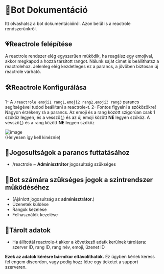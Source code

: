 # 📘Bot Dokumentáció <br>
Itt olvashatsz a bot dokumentációiról. Azon belül is a reactrole rendszerünkről.<br>
## 💗Reactrole felépítése<br>
A reactrole rendszer elég egyszerűen müködik, ha reagálsz egy emojival, akkor megkapod a hozzá társított rangot. Nálunk saját címet is beállíthatsz a reactrolehoz.
Jelenleg elég kezdetleges ez a parancs, a jövőben biztosan új reactrole várható.
## 🛠Reactrole Konfigurálása
1- A `/reactrole emoji1 rang1,emoji2 rang2,emoji3 rang3` parancs segítségével tudod beállítani a reactrole-t.
2- Fontos figyelni a szóközökre! Nagyon érzékeny rá a parancs. Az emoji és a rang között szigorúan csak 1 szóköz legyen, és a vessző(,) és az új emoji között **NE** legyen szóköz. 
A vessző(,) és a rang között **NE** legyen szóköz

![image](https://github.com/user-attachments/assets/7dd000b2-9660-4673-97ab-1a361cbfc76b) <br>
(Helyesen így kell kinéznie)

## 🔔Jogosultságok a parancs futtatásához
  - /reactrole ~ **Adminisztrátor** jogosultság szükséges

## 🤖Bot számára szükséges jogok a szintrendszer müködéséhez
  - (Ajánlott jogosultság az **adminisztrátor**.)
  - Üzenetek küldése
  - Rangok kezelése
  - Felhasználók kezelése

## 📁Tárolt adatok
  - Ha állítottál reactrole-t akkor a következő adatk kerülnek tárolásra: szerver ID, rang ID, rang név, emoji, üzenet ID

**Ezek az adatok kérésre bármikor eltávolíthatók.**
Ez ügyben kérlek keress fel engem discordon, vagy pedig hozz létre egy ticketet a support szerveren.



